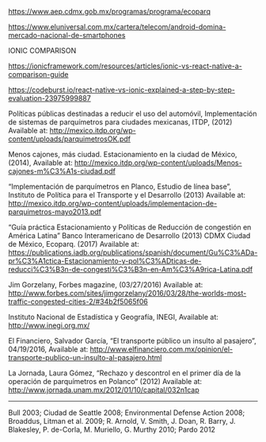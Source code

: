 https://www.aep.cdmx.gob.mx/programas/programa/ecoparq

https://www.eluniversal.com.mx/cartera/telecom/android-domina-mercado-nacional-de-smartphones

IONIC COMPARISON

https://ionicframework.com/resources/articles/ionic-vs-react-native-a-comparison-guide

https://codeburst.io/react-native-vs-ionic-explained-a-step-by-step-evaluation-23975999887

Políticas públicas destinadas a reducir el uso del automóvil, Implementación de sistemas de parquímetros para ciudades mexicanas, ITDP, (2012) Available at: http://mexico.itdp.org/wp-content/uploads/parquimetrosOK.pdf

Menos cajones, más ciudad. Estacionamiento en la ciudad de México, (2014), Available at: http://mexico.itdp.org/wp-content/uploads/Menos-cajones-m%C3%A1s-ciudad.pdf

“Implementación de parquímetros en Planco, Estudio de línea base”, Instituto de Política para el Transporte y el Desarrollo (2013) Available at: http://mexico.itdp.org/wp-content/uploads/implementacion-de-parquimetros-mayo2013.pdf

“Guía práctica Estacionamiento y Políticas de Reducción de congestión en América Latina” Banco Interamericano de Desarrollo (2013)
CDMX Ciudad de México, Ecoparq. (2017) Available at: https://publications.iadb.org/publications/spanish/document/Gu%C3%ADa-pr%C3%A1ctica-Estacionamiento-y-pol%C3%ADticas-de-reducci%C3%B3n-de-congesti%C3%B3n-en-Am%C3%A9rica-Latina.pdf

Jim Gorzelany, Forbes magazine, (03/27/2016) Available at: http://www.forbes.com/sites/jimgorzelany/2016/03/28/the-worlds-most-traffic-congested-cities-2/#34b2f5065f06

Instituto Nacional de Estadística y Geografía, INEGI, Available at:
http://www.inegi.org.mx/

El Financiero, Salvador García, “El transporte público un insulto al pasajero”, 04/19/2016, Available at: http://www.elfinanciero.com.mx/opinion/el-transporte-publico-un-insulto-al-pasajero.html

La Jornada, Laura Gómez, “Rechazo y descontrol en el primer día de la operación de parquímetros en Polanco” (2012) Available at: http://www.jornada.unam.mx/2012/01/10/capital/032n1cap

---

Bull 2003; Ciudad de
Seattle 2008; Environmental Defense Action 2008; Broaddus, Litman et al. 2009; R. Arnold, V. Smith, J.
Doan, R. Barry, J. Blakesley, P. de-Corla, M. Muriello, G. Murthy 2010; Pardo 2012
